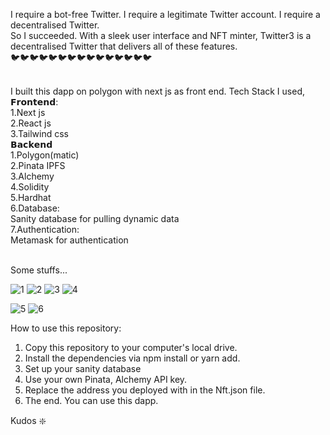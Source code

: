 I require a bot-free Twitter. I require a legitimate Twitter account. I require a decentralised Twitter. <br/>
So I succeeded. With a sleek user interface and NFT minter, Twitter3 is a decentralised Twitter that delivers all of these features. <br/>
🐦🐦🐦🐦🐦🐦🐦🐦🐦🐦🐦🐦🐦🐦🐦 <br/><br/>

I built this dapp on polygon with next js as front end. Tech Stack I used,<br/>
𝗙𝗿𝗼𝗻𝘁𝗲𝗻𝗱:<br/>
1.Next js<br/>
2.React js<br/>
3.Tailwind css<br/>
𝗕𝗮𝗰𝗸𝗲𝗻𝗱<br/>
1.Polygon(matic)<br/>
2.Pinata IPFS<br/>
3.Alchemy<br/>
4.Solidity<br/>
5.Hardhat<br/>
6.Database:<br/>
Sanity database for pulling dynamic data<br/>
7.Authentication:<br/>
Metamask for authentication<br/><br/>

Some stuffs...

![1](https://user-images.githubusercontent.com/73515250/194106923-11b683dd-2193-4621-974f-3cabbab24ca3.png)
![2](https://user-images.githubusercontent.com/73515250/194106942-f96bce58-585e-4c84-91fe-4241938b7de8.png)
![3](https://user-images.githubusercontent.com/73515250/194106962-02826080-8d49-420e-9aea-8b37fc1c8ef9.png)
![4](https://user-images.githubusercontent.com/73515250/194106984-7ee2f923-32f7-4051-8e59-5b219dc776ca.png)

![5](https://user-images.githubusercontent.com/73515250/194107313-b5e4e5f8-a72e-4ec2-bfb9-2940b0463ece.png)
![6](https://user-images.githubusercontent.com/73515250/194107333-6adab82f-55b4-4a4c-9cf5-caddd0d4b30f.png)

How to use this repository:
1. Copy this repository to your computer's local drive.
2. Install the dependencies via npm install or yarn add.
3. Set up your sanity database
4. Use your own Pinata, Alchemy API key.
5. Replace the address you deployed with in the Nft.json file.
6. The end. You can use this dapp.



Kudos ❇️

